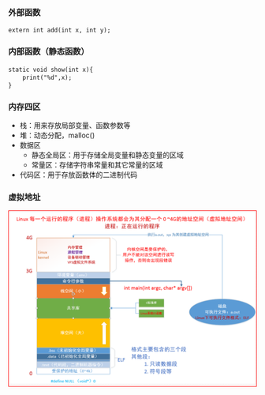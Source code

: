 ### 外部函数

```
extern int add(int x, int y);
```

### 内部函数（静态函数）

```
static void show(int x){
  	print("%d",x);
}
```

### 内存四区

- 栈：用来存放局部变量、函数参数等
- 堆：动态分配，malloc()
- 数据区
  - 静态全局区：用于存储全局变量和静态变量的区域
  - 常量区：存储字符串常量和其它常量的区域
- 代码区：用于存放函数体的二进制代码

### 虚拟地址

![](images/虚拟地址空间.png)